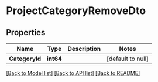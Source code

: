 # ProjectCategoryRemoveDto

## Properties
Name | Type | Description | Notes
------------ | ------------- | ------------- | -------------
**CategoryId** | **int64** |  | [default to null]

[[Back to Model list]](../README.md#documentation-for-models) [[Back to API list]](../README.md#documentation-for-api-endpoints) [[Back to README]](../README.md)

